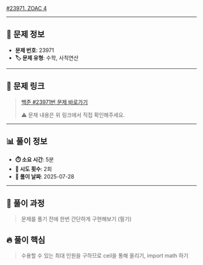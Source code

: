 [#23971. ZOAC 4](https://www.acmicpc.net/problem/23971)
<img src="https://static.solved.ac/tier_small/3.svg" width="16" height="16">

---

## 📍 문제 정보

- **문제 번호**: 23971
- **🏷️ 문제 유형**: 수학, 사칙연산

---

## 📝 문제 링크

> [백준 #23971번 문제 바로가기](https://www.acmicpc.net/problem/23971)
> 
> ⚠️ 문제 내용은 위 링크에서 직접 확인해주세요.

---

## 📊 풀이 정보

- **⏱️ 소요 시간**: 5분
- **🔄 시도 횟수**: 2회
- **📅 풀이 날짜**: 2025-07-28

---

## 💭 풀이 과정

> 문제를 풀기 전에 한번 간단하게 구현해보기 (필기)

## 🔥 풀이 핵심

> 수용할 수 있는 최대 인원을 구하므로 ceil을 통해 올리기, import math 하기
